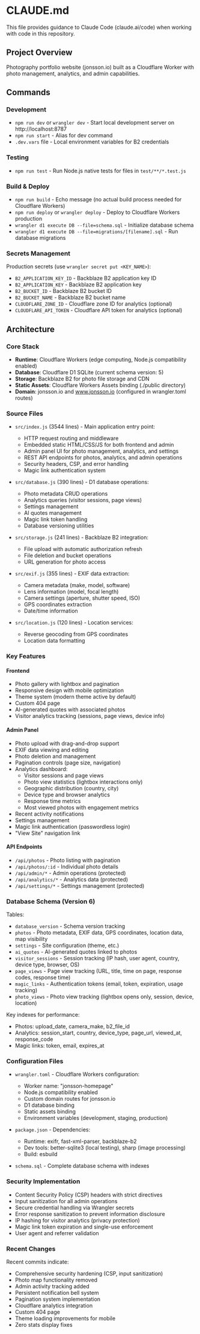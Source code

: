 # CLAUDE.md

This file provides guidance to Claude Code (claude.ai/code) when working with code in this repository.

## Project Overview

Photography portfolio website (jonsson.io) built as a Cloudflare Worker with photo management, analytics, and admin capabilities.

## Commands

### Development
- `npm run dev` or `wrangler dev` - Start local development server on http://localhost:8787
- `npm run start` - Alias for dev command
- `.dev.vars` file - Local environment variables for B2 credentials

### Testing
- `npm run test` - Run Node.js native tests for files in `test/**/*.test.js`

### Build & Deploy
- `npm run build` - Echo message (no actual build process needed for Cloudflare Workers)
- `npm run deploy` or `wrangler deploy` - Deploy to Cloudflare Workers production
- `wrangler d1 execute DB --file=schema.sql` - Initialize database schema
- `wrangler d1 execute DB --file=migrations/[filename].sql` - Run database migrations

### Secrets Management
Production secrets (use `wrangler secret put <KEY_NAME>`):
- `B2_APPLICATION_KEY_ID` - Backblaze B2 application key ID
- `B2_APPLICATION_KEY` - Backblaze B2 application key
- `B2_BUCKET_ID` - Backblaze B2 bucket ID
- `B2_BUCKET_NAME` - Backblaze B2 bucket name
- `CLOUDFLARE_ZONE_ID` - Cloudflare zone ID for analytics (optional)
- `CLOUDFLARE_API_TOKEN` - Cloudflare API token for analytics (optional)

## Architecture

### Core Stack
- **Runtime**: Cloudflare Workers (edge computing, Node.js compatibility enabled)
- **Database**: Cloudflare D1 SQLite (current schema version: 5)
- **Storage**: Backblaze B2 for photo file storage and CDN
- **Static Assets**: Cloudflare Workers Assets binding (./public directory)
- **Domain**: jonsson.io and www.jonsson.io (configured in wrangler.toml routes)

### Source Files
- `src/index.js` (3544 lines) - Main application entry point:
  - HTTP request routing and middleware
  - Embedded static HTML/CSS/JS for both frontend and admin
  - Admin panel UI for photo management, analytics, and settings
  - REST API endpoints for photos, analytics, and admin operations
  - Security headers, CSP, and error handling
  - Magic link authentication system

- `src/database.js` (390 lines) - D1 database operations:
  - Photo metadata CRUD operations
  - Analytics queries (visitor sessions, page views)
  - Settings management
  - AI quotes management
  - Magic link token handling
  - Database versioning utilities

- `src/storage.js` (241 lines) - Backblaze B2 integration:
  - File upload with automatic authorization refresh
  - File deletion and bucket operations
  - URL generation for photo access

- `src/exif.js` (355 lines) - EXIF data extraction:
  - Camera metadata (make, model, software)
  - Lens information (model, focal length)
  - Camera settings (aperture, shutter speed, ISO)
  - GPS coordinates extraction
  - Date/time information

- `src/location.js` (120 lines) - Location services:
  - Reverse geocoding from GPS coordinates
  - Location data formatting

### Key Features

#### Frontend
- Photo gallery with lightbox and pagination
- Responsive design with mobile optimization
- Theme system (modern theme active by default)
- Custom 404 page
- AI-generated quotes with associated photos
- Visitor analytics tracking (sessions, page views, device info)

#### Admin Panel
- Photo upload with drag-and-drop support
- EXIF data viewing and editing
- Photo deletion and management
- Pagination controls (page size, navigation)
- Analytics dashboard:
  - Visitor sessions and page views
  - Photo view statistics (lightbox interactions only)
  - Geographic distribution (country, city)
  - Device type and browser analytics
  - Response time metrics
  - Most viewed photos with engagement metrics
- Recent activity notifications
- Settings management
- Magic link authentication (passwordless login)
- "View Site" navigation link

#### API Endpoints
- `/api/photos` - Photo listing with pagination
- `/api/photos/:id` - Individual photo details
- `/api/admin/*` - Admin operations (protected)
- `/api/analytics/*` - Analytics data (protected)
- `/api/settings/*` - Settings management (protected)

### Database Schema (Version 6)

Tables:
- `database_version` - Schema version tracking
- `photos` - Photo metadata, EXIF data, GPS coordinates, location data, map visibility
- `settings` - Site configuration (theme, etc.)
- `ai_quotes` - AI-generated quotes linked to photos
- `visitor_sessions` - Session tracking (IP hash, user agent, country, device type, browser, OS)
- `page_views` - Page view tracking (URL, title, time on page, response codes, response time)
- `magic_links` - Authentication tokens (email, token, expiration, usage tracking)
- `photo_views` - Photo view tracking (lightbox opens only, session, device, location)

Key indexes for performance:
- Photos: upload_date, camera_make, b2_file_id
- Analytics: session_start, country, device_type, page_url, viewed_at, response_code
- Magic links: token, email, expires_at

### Configuration Files

- `wrangler.toml` - Cloudflare Workers configuration:
  - Worker name: "jonsson-homepage"
  - Node.js compatibility enabled
  - Custom domain routes for jonsson.io
  - D1 database binding
  - Static assets binding
  - Environment variables (development, staging, production)

- `package.json` - Dependencies:
  - Runtime: exifr, fast-xml-parser, backblaze-b2
  - Dev tools: better-sqlite3 (local testing), sharp (image processing)
  - Build: esbuild

- `schema.sql` - Complete database schema with indexes

### Security Implementation

- Content Security Policy (CSP) headers with strict directives
- Input sanitization for all admin operations
- Secure credential handling via Wrangler secrets
- Error response sanitization to prevent information disclosure
- IP hashing for visitor analytics (privacy protection)
- Magic link token expiration and single-use enforcement
- User agent and referrer validation

### Recent Changes

Recent commits indicate:
- Comprehensive security hardening (CSP, input sanitization)
- Photo map functionality removed
- Admin activity tracking added
- Persistent notification bell system
- Pagination system implementation
- Cloudflare analytics integration
- Custom 404 page
- Theme loading improvements for mobile
- Zero stats display fixes